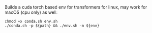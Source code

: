 Builds a cuda torch based env for transformers for linux, may work for macOS (cpu only) as well:  

```
chmod +x conda.sh env.sh
./conda.sh -p ${path} && ./env.sh -n ${env}
```
